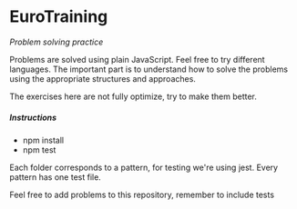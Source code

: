 # EuroTraining
 _Problem solving practice_

Problems are solved using plain JavaScript. Feel free to try different languages. The important part is to understand how to solve the problems using the appropriate structures and approaches.

The exercises here are not fully optimize, try to make them better.


##### Instructions

- npm install
- npm test

Each folder corresponds to a pattern, for testing we're using jest. Every pattern has one test file.

Feel free to add problems to this repository, remember to include tests 



